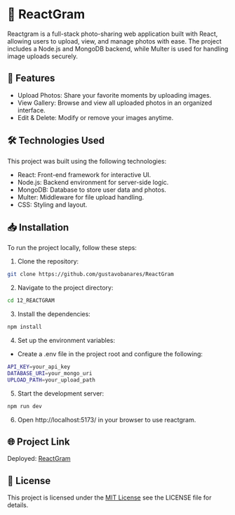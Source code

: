 # 📸 ReactGram

Reactgram is a full-stack photo-sharing web application built with React, allowing users to upload, view, and manage photos with ease. The project includes a Node.js and MongoDB backend, while Multer is used for handling image uploads securely.

## 🚀 Features

- Upload Photos: Share your favorite moments by uploading images.
- View Gallery: Browse and view all uploaded photos in an organized interface.
- Edit & Delete: Modify or remove your images anytime.
  
## 🛠️ Technologies Used

This project was built using the following technologies:

- React: Front-end framework for interactive UI.
- Node.js: Backend environment for server-side logic.
- MongoDB: Database to store user data and photos.
- Multer: Middleware for file upload handling.
- CSS: Styling and layout.
  
## 📥 Installation

To run the project locally, follow these steps:

1. Clone the repository:
  ```bash
  git clone https://github.com/gustavobanares/ReactGram
```
2. Navigate to the project directory:
```bash
cd 12_REACTGRAM
```
3. Install the dependencies:
```bash
npm install
```
4. Set up the environment variables:

- Create a .env file in the project root and configure the following:
```bash
API_KEY=your_api_key
DATABASE_URI=your_mongo_uri
UPLOAD_PATH=your_upload_path
```
5. Start the development server:
```bash
npm run dev
```
6. Open http://localhost:5173/ in your browser to use reactgram.

## 🌐 Project Link

Deployed: [ReactGram](react-gram-sable.vercel.app)

## 📄 License

This project is licensed under the [MIT License](https://choosealicense.com/licenses/mit/) see the LICENSE file for details.
